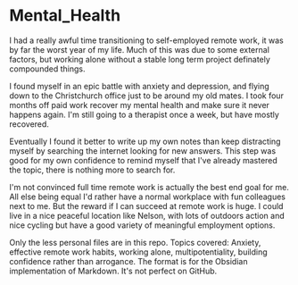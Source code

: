 # Mental_Health

I had a really awful time transitioning to self-employed remote work, it was by far the worst year of my life.  Much of this was due to some external factors, but working alone without a stable long term project definately compounded things. 

I found myself in an epic battle with anxiety and depression, and flying down to the Christchurch office just to be around my old mates. I took four months off paid work recover my mental health and make sure it never happens again. I'm still going to a therapist once a week, but have mostly recovered.  

Eventually I found it better to write up my own notes than keep distracting myself by searching the internet looking for new answers.  This step was good for my own confidence to remind myself that I've already mastered the topic, there is nothing more to search for.

I'm not convinced full time remote work is actually the best end goal for me. All else being equal I'd rather have a normal workplace with fun colleagues next to me. But the reward if I can succeed at remote work is huge.  I could live in a nice peaceful location like Nelson, with lots of outdoors action and nice cycling but have a good variety of meaningful employment options.

Only the less personal files are in this repo. Topics covered: Anxiety, effective remote work habits, working alone, multipotentiality, building confidence rather than arrogance.  The format is for the Obsidian implementation of Markdown.  It's not perfect on GitHub.
